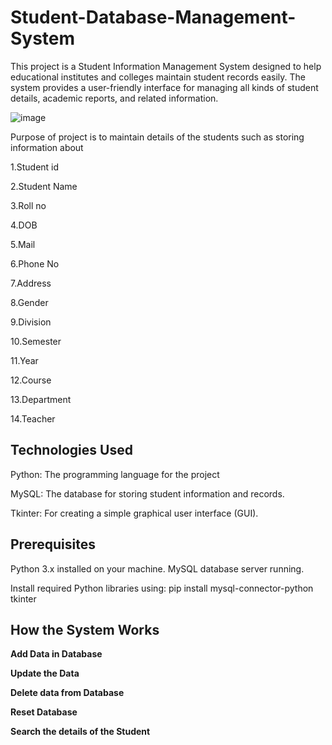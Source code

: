 # Student-Database-Management-System

This project is a Student Information Management System designed to help educational institutes and colleges maintain student records easily. The system provides a user-friendly interface for managing all kinds of student details, academic reports, and related information.


![image](https://github.com/user-attachments/assets/0091f800-ca92-4d50-b655-b436402d53f1)



Purpose of project is to maintain details of the students such as storing information about

1.Student id

2.Student Name

3.Roll no

4.DOB

5.Mail

6.Phone No

7.Address

8.Gender

9.Division

10.Semester

11.Year

12.Course

13.Department

14.Teacher


## **Technologies Used**

Python: The programming language for the project

MySQL: The database for storing student information and records.

Tkinter: For creating a simple graphical user interface (GUI).




## **Prerequisites**

Python 3.x installed on your machine.
MySQL database server running.

Install required Python libraries using:
    pip install mysql-connector-python tkinter

    

## **How the System Works**

**Add Data in Database**

**Update the Data**

**Delete data from Database**

**Reset Database**

**Search the details of the Student**


















